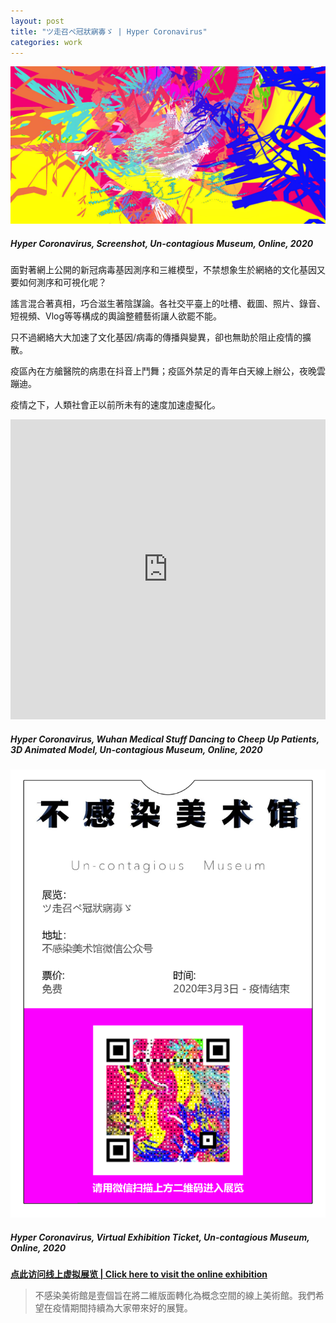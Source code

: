 ```yaml
---
layout: post
title: "ツ走召ぺ冠狀寎毐ゞ | Hyper Coronavirus"
categories: work
---
```

[![alt text](/assets/hyper-corona-virus/screenshot.jpg "Hyper Coronavirus, Screenshot, Un-contagious Museum, Online, 2020")](/work/2020/03/03/hyper-corona-virus.html)
##### _Hyper Coronavirus, Screenshot, Un-contagious Museum, Online, 2020_

面對著網上公開的新冠病毒基因測序和三維模型，不禁想象生於網絡的文化基因又要如何測序和可視化呢？

謠言混合著真相，巧合滋生著陰謀論。各社交平臺上的吐槽、截圖、照片、錄音、短視頻、Vlog等等構成的輿論整體藝術讓人欲罷不能。

只不過網絡大大加速了文化基因/病毒的傳播與變異，卻也無助於阻止疫情的擴散。

疫區內在方艙醫院的病患在抖音上鬥舞；疫區外禁足的青年白天線上辦公，夜晚雲蹦迪。

疫情之下，人類社會正以前所未有的速度加速虛擬化。

<div class="sketchfab-embed-wrapper"> <iframe title="Wuhan Medical Stuff Dancing to Cheer Up Patients" frameborder="0" allowfullscreen mozallowfullscreen="true" webkitallowfullscreen="true" allow="fullscreen; autoplay; vr" xr-spatial-tracking execution-while-out-of-viewport execution-while-not-rendered web-share width="100%" height="480" src="https://sketchfab.com/models/18c5482e6368406f83c84e530dee0f41/embed?autostart=1"> </iframe> </div>

##### _Hyper Coronavirus, Wuhan Medical Stuff Dancing to Cheep Up Patients, 3D Animated Model, Un-contagious Museum, Online, 2020_

![alt text](/assets/hyper-corona-virus/qr-ticket.png "Hyper Coronavirus, Virtual Exhibition Ticket, Un-contagious Museum, Online, 2020")
##### _Hyper Coronavirus, Virtual Exhibition Ticket, Un-contagious Museum, Online, 2020_
[**点此访问线上虚拟展览 | Click here to visit the online exhibition**](https://mingxuan.fun/hyper-corona-virus/)
>不感染美術館是壹個旨在將二維版面轉化為概念空間的線上美術館。我們希望在疫情期間持續為大家帶來好的展覽。
